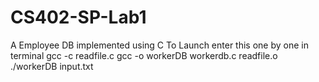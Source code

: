 # CS402-SP-Lab1
A Employee DB implemented using C
To Launch enter this one by one in terminal
gcc -c readfile.c
gcc -o workerDB workerdb.c readfile.o
./workerDB input.txt
